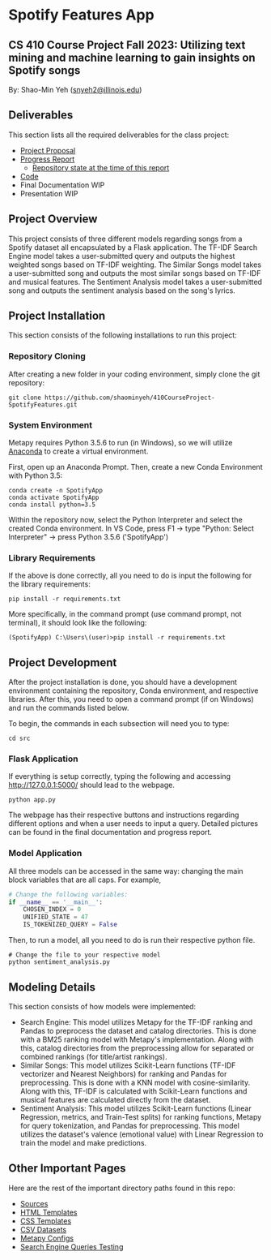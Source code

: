 # Spotify Features App

## CS 410 Course Project Fall 2023: Utilizing text mining and machine learning to gain insights on Spotify songs

By: Shao-Min Yeh (snyeh2@illinois.edu)

## Deliverables 

This section lists all the required deliverables for the class project:

* [Project Proposal](https://github.com/shaominyeh/410CourseProject-SpotifyFeatures/blob/main/Project%20Proposal.pdf)
* [Progress Report](https://github.com/shaominyeh/410CourseProject-SpotifyFeatures/blob/main/Project%20Progress%20Report.pdf)
    * [Repository state at the time of this report](https://github.com/shaominyeh/410CourseProject-SpotifyFeatures/tree/2b9611861ecd8c87bafb9a20a7e786936c2bea20)
* [Code](https://github.com/shaominyeh/410CourseProject-SpotifyFeatures/tree/main/src)
* Final Documentation WIP
* Presentation WIP

## Project Overview

This project consists of three different models regarding songs from a Spotify dataset all encapsulated by a Flask application. The TF-IDF Search Engine model takes a user-submitted query and outputs the highest weighted songs based on TF-IDF weighting. The Similar Songs model takes a user-submitted song and outputs the most similar songs based on TF-IDF and musical features. The Sentiment Analysis model takes a user-submitted song and outputs the sentiment analysis based on the song's lyrics. 

## Project Installation
This section consists of the following installations to run this project:

### Repository Cloning
After creating a new folder in your coding environment, simply clone the git repository:
```
git clone https://github.com/shaominyeh/410CourseProject-SpotifyFeatures.git
```

### System Environment
Metapy requires Python 3.5.6 to run (in Windows), so we will utilize [Anaconda](https://www.anaconda.com/download) to create a virtual environment.  

First, open up an Anaconda Prompt. Then, create a new Conda Environment with Python 3.5:
```
conda create -n SpotifyApp
conda activate SpotifyApp
conda install python=3.5
```
Within the repository now, select the Python Interpreter and select the created Conda environment. In VS Code, press F1 -> type "Python: Select Interpreter" -> press Python 3.5.6 ('SpotifyApp')

### Library Requirements
If the above is done correctly, all you need to do is input the following for the library requirements:
```
pip install -r requirements.txt
```
More specifically, in the command prompt (use command prompt, not terminal), it should look like the following:
```
(SpotifyApp) C:\Users\(user)>pip install -r requirements.txt
```

## Project Development
After the project installation is done, you should have a development environment containing the repository, Conda environment, and respective libraries. After this, you need to open a command prompt (if on Windows) and run the commands listed below. 

To begin, the commands in each subsection will need you to type:
```
cd src
``` 

### Flask Application
If everything is setup correctly, typing the following  and accessing http://127.0.0.1:5000/ should lead to the webpage.
```
python app.py
```
The webpage has their respective buttons and instructions regarding different options and when a user needs to input a query. Detailed pictures can be found in the final documentation and progress report. 

### Model Application
All three models can be accessed in the same way: changing the main block variables that are all caps. For example,
```python
# Change the following variables:
if __name__ == '__main__':
    CHOSEN_INDEX = 0
    UNIFIED_STATE = 47
    IS_TOKENIZED_QUERY = False
```
Then, to run a model, all you need to do is run their respective python file.
```
# Change the file to your respective model
python sentiment_analysis.py
```

## Modeling Details
This section consists of how models were implemented:

* Search Engine: This model utilizes Metapy for the TF-IDF ranking and Pandas to preprocess the dataset and catalog directories. This is done with a BM25 ranking model with Metapy's implementation. Along with this, catalog directories from the preprocessing allow for separated or combined rankings (for title/artist rankings).
* Similar Songs: This model utilizes Scikit-Learn functions (TF-IDF vectorizer and Nearest Neighbors) for ranking and Pandas for preprocessing. This is done with a KNN model with cosine-similarity. Along with this, TF-IDF is calculated with Scikit-Learn functions and musical features are calculated directly from the dataset.
* Sentiment Analysis: This model utilizes Scikit-Learn functions (Linear Regression, metrics, and Train-Test splits) for ranking functions, Metapy for query tokenization, and Pandas for preprocessing. This model utilizes the dataset's valence (emotional value) with Linear Regression to train the model and make predictions. 

## Other Important Pages

Here are the rest of the important directory paths found in this repo:

* [Sources](https://github.com/shaominyeh/410CourseProject-SpotifyFeatures/blob/main/docs/sources.txt)
* [HTML Templates](https://github.com/shaominyeh/410CourseProject-SpotifyFeatures/tree/main/src/templates)
* [CSS Templates](https://github.com/shaominyeh/410CourseProject-SpotifyFeatures/tree/main/src/static)
* [CSV Datasets](https://github.com/shaominyeh/410CourseProject-SpotifyFeatures/tree/main/data)
* [Metapy Configs](https://github.com/shaominyeh/410CourseProject-SpotifyFeatures/tree/main/config)
* [Search Engine Queries Testing](https://github.com/shaominyeh/410CourseProject-SpotifyFeatures/tree/main/data/queries)
